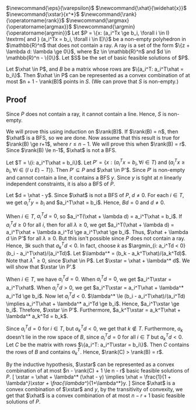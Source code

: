 <span class="invisible">
$\newcommand{\eps}{\varepsilon}$
$\newcommand{\xhat}{\widehat{x}}$
$\newcommand{\xstar}{x^*}$
$\newcommand{\rank}{\operatorname{rank}}$
$\newcommand{\argmax}{\operatorname{argmax}}$
$\newcommand{\argmin}{\operatorname{argmin}}$
</span>
Let $P = \{x: (a_i^Tx \ge b_i, \forall i \in I) \textrm{ and } (a_i^Tx = b_i, \forall i \in E)\}$
be a non-empty polyhedron in $\mathbb{R}^n$ that does not contain a ray.
A ray is a set of the form $\{z + \lambda d: \lambda \ge 0\}$,
where $z \in \mathbb{R}^n$ and $d \in \mathbb{R}^n - \{0\}$.
Let $S$ be the set of basic feasible solutions of $P$.

Let $\xhat \in P$, and $B$ be a matrix whose rows are $\{a_i^T: a_i^T\xhat = b_i\}$.
Then $\xhat \in P$ can be represented as a convex combination of
at most $n + 1 - \rank(B)$ points in $S$.
(We can prove that $S$ is non-empty.)

## Proof

Since $P$ does not contain a ray, it cannot contain a line.
Hence, $S$ is non-empty.

We will prove this using induction on $\rank(B)$.
If $\rank(B) = n$, then $\xhat$ is a BFS, so we are done.
Now assume that this result is true for $\rank(B) \ge r+1$, where $r \le n-1$.
We will prove this when $\rank(B) = r$.
Since $\rank(B) \le n-1$, $\xhat$ is not a BFS.

Let $T = \{i: a_i^T\xhat = b_i\}$.
Let $P' = \{x: (a_i^Tx = b_i, \forall i \in T) \textrm{ and } (a_i^Tx \ge b_i, \forall i \in (I \cup E) - T)\}$.
Then $P' \subseteq P$ and $\xhat \in P'$.
Since $P'$ is non-empty and cannot contain a line, it contains a BFS $y$.
Since $y$ is tight at $n$ linearly independent constraints, it is also a BFS of $P$.

Let $d = \xhat - y$. Since $\xhat$ is not a BFS of $P$, $d \neq 0$.
For each $i \in T$, we get $a_i^Ty = b_i$ and $a_i^T\xhat = b_i$.
Hence, $Bd = 0$ and $d \neq 0$.

When $i \in T$, $a_i^Td = 0$, so $a_i^T(\xhat + \lambda d) = a_i^T\xhat = b_i$.
If $a_i^Td \ge 0$ for all $i$, then for all $\lambda \ge 0$, we get
$a_i^T(\xhat + \lambda d) = a_i^T\xhat + \lambda a_i^Td \ge a_i^T\xhat \ge b_i$.
Thus, $\xhat + \lambda d \in P'$ for all $\lambda \ge 0$.
But this isn't possible since $P$ does not contain a ray.
Hence, $\exists k$ such that $a_k^Td < 0$.
In fact, choose $k$ as $\argmin_{i: a_i^Td < 0} (b_i - a_i^T\xhat)/(a_i^Td)$.
Let $\lambda^* = (b_k - a_k^T\xhat)/(a_k^Td)$.
Note that $\lambda^* \ge 0$, since $\xhat \in P$.
Let $\xstar = \xhat + \lambda^* d$.
We will show that $\xstar \in P'.$

When $i \in T$, we have $a_i^Td = 0$.
When $a_i^Td = 0$, we get $a_i^T\xstar = a_i^T\xhat$.
When $a_i^Td > 0$, we get $a_i^T\xstar = a_i^T\xhat + \lambda^* a_i^Td \ge b_i$.
Now let $a_i^Td < 0$.
$\lambda^* \le (b_i - a_i^T\xhat)/(a_i^Td) \implies a_i^T\xhat + \lambda^* a_i^Td \ge b_i$.
Hence, $a_i^T\xstar \ge b_i$. Threfore, $\xstar \in P'$.
Furthermore, $a_k^T\xstar = a_k^T\xhat + \lambda^* a_k^Td = b_k$.

Since $a_i^Td = 0$ for $i \in T$, but $a_k^Td < 0$, we get that $k \not\in T$.
Furthermore, $a_k$ doesn't lie in the row space of $B$,
since $a_i^Td = 0$ for all $i \in T$ but $a_k^Td < 0$.
Let $C$ be the matrix with rows $\{a_i^T: a_i^T\xstar = b_i\}$.
Then $C$ contains the rows of $B$ and contains $a_k^T$.
Hence, $\rank(C) > \rank(B) = r$.

By the inductive hypothesis, $\xstar$ can be represented as a convex combination
of at most $n - \rank(C) + 1 \le n - r$ basic feasible solutions of $P$.
\[ \xstar = \xhat + \lambda^* (\xhat - y)
\implies \xhat = \frac{1}{1 + \lambda^*}\xstar + \frac{\lambda^*}{1+\lambda^*}y. \]
Since $\xhat$ is a convex combination of $\xstar$ and $y$,
by the transitivity of convexity, we get that
$\xhat$ is a convex combination of at most $n - r + 1$ basic feasible solutions of $P$.
